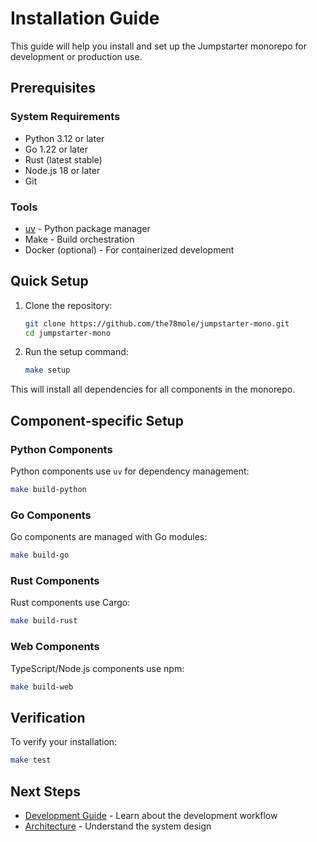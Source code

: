 # Installation Guide

This guide will help you install and set up the Jumpstarter monorepo for development or production use.

## Prerequisites

### System Requirements

- Python 3.12 or later
- Go 1.22 or later
- Rust (latest stable)
- Node.js 18 or later
- Git

### Tools

- [uv](https://github.com/astral-sh/uv) - Python package manager
- Make - Build orchestration
- Docker (optional) - For containerized development

## Quick Setup

1. Clone the repository:
   ```bash
   git clone https://github.com/the78mole/jumpstarter-mono.git
   cd jumpstarter-mono
   ```

2. Run the setup command:
   ```bash
   make setup
   ```

This will install all dependencies for all components in the monorepo.

## Component-specific Setup

### Python Components

Python components use `uv` for dependency management:

```bash
make build-python
```

### Go Components

Go components are managed with Go modules:

```bash
make build-go
```

### Rust Components

Rust components use Cargo:

```bash
make build-rust
```

### Web Components

TypeScript/Node.js components use npm:

```bash
make build-web
```

## Verification

To verify your installation:

```bash
make test
```

## Next Steps

- [Development Guide](../development/index.md) - Learn about the development workflow
- [Architecture](../architecture/index.md) - Understand the system design